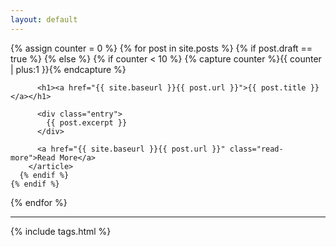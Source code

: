```yaml
---
layout: default
---
```


<div class="posts">
  {% assign counter = 0 %}
  {% for post in site.posts %}
    {% if post.draft == true %}
    {% else %}
      {% if counter < 10 %}
        {% capture counter %}{{ counter | plus:1 }}{% endcapture %}
        <article class="post">

          <h1><a href="{{ site.baseurl }}{{ post.url }}">{{ post.title }}</a></h1>

          <div class="entry">
            {{ post.excerpt }}
          </div>

          <a href="{{ site.baseurl }}{{ post.url }}" class="read-more">Read More</a>
        </article>
      {% endif %}
    {% endif %}
  {% endfor %}
</div>

<hr>

{% include tags.html %}
